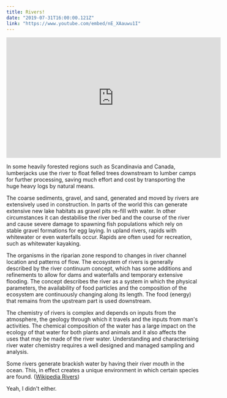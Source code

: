 ```yaml
---
title: Rivers!
date: "2019-07-31T16:00:00.121Z"
link: "https://www.youtube.com/embed/nE_XAauwu1I"
---
```


<iframe width="560" height="315" src="https://www.youtube.com/embed/nE_XAauwu1I" frameborder="0" allow="accelerometer; autoplay; encrypted-media; gyroscope; picture-in-picture" allowfullscreen></iframe>

In some heavily forested regions such as Scandinavia and Canada, lumberjacks use the river to float felled trees downstream to lumber camps for further processing, saving much effort and cost by transporting the huge heavy logs by natural means.

The coarse sediments, gravel, and sand, generated and moved by rivers are extensively used in construction. In parts of the world this can generate extensive new lake habitats as gravel pits re-fill with water. In other circumstances it can destabilise the river bed and the course of the river and cause severe damage to spawning fish populations which rely on stable gravel formations for egg laying. In upland rivers, rapids with whitewater or even waterfalls occur. Rapids are often used for recreation, such as whitewater kayaking.

The organisms in the riparian zone respond to changes in river channel location and patterns of flow. The ecosystem of rivers is generally described by the river continuum concept, which has some additions and refinements to allow for dams and waterfalls and temporary extensive flooding. The concept describes the river as a system in which the physical parameters, the availability of food particles and the composition of the ecosystem are continuously changing along its length. The food (energy) that remains from the upstream part is used downstream.

The chemistry of rivers is complex and depends on inputs from the atmosphere, the geology through which it travels and the inputs from man's activities. The chemical composition of the water has a large impact on the ecology of that water for both plants and animals and it also affects the uses that may be made of the river water. Understanding and characterising river water chemistry requires a well designed and managed sampling and analysis.

Some rivers generate brackish water by having their river mouth in the ocean. This, in effect creates a unique environment in which certain species are found.
([Wikipedia Rivers](https://en.wikipedia.org/wiki/River))

Yeah, I didn't either.
